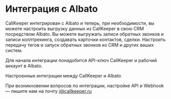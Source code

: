 # Интеграция с Albato
CallKeeper интегрирован с Albato и теперь, при необходимости, вы можете настроить выгрузку данных из CallKeeper в свою CRM посредством Albato.
Вы можете выгружать записи обратных звонков и записи коллтрекинга, создавать карточки контактов, сделки. Настроить передачу тегов и запуск обратных звонков из CRM и других ваших систем.

Для начала интеграции понадобится API-ключ CallKeeper и рабочий аккаунт в Albato.

Настроенные интеграции между CallKeeper и Albato

При возникновении вопросов по интеграции, настройке API и Webhook — пишите нам на почту i@callkeeper.ru
